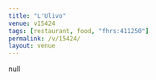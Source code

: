 ```yaml
---
title: "L'Ulivo"
venue: v15424
tags: [restaurant, food, "fhrs:411250"]
permalink: /v/15424/
layout: venue
---
```

null